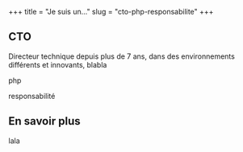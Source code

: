 +++
title = "Je suis un..."
slug = "cto-php-responsabilite"
+++


## CTO

Directeur technique depuis plus de 7 ans, dans des environnements différents et innovants, blabla


php

responsabilité

## En savoir plus

lala
